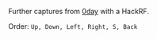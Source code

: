 Further captures from [0day](https://github.com/UberGuidoZ/Flipper/tree/main/Sub-GHz/Gas_Sign) with a HackRF.

Order: `Up, Down, Left, Right, S, Back`